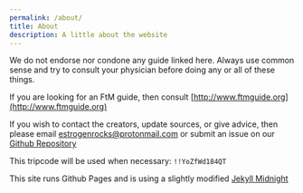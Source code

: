 ```yaml
---
permalink: /about/
title: About
description: A little about the website
---
```

We do not endorse nor condone any guide linked here. Always use common sense and try to consult your physician before doing any or all of these things.

If you are looking for an FtM guide, then consult [http://www.ftmguide.org](http://www.ftmguide.org)

If you wish to contact the creators, update sources, or give advice, then please email [estrogenrocks@protonmail.com](mailto://{{site.email}}) or submit an issue on our [Github Repository](https://github.com/Estrogen-Rocks/estrogen-rocks.github.io) 

This tripcode will be used when necessary: `!!YoZfWd184QT`

This site runs Github Pages and is using a slightly modified [Jekyll Midnight](https://github.com/pages-themes/midnight)
